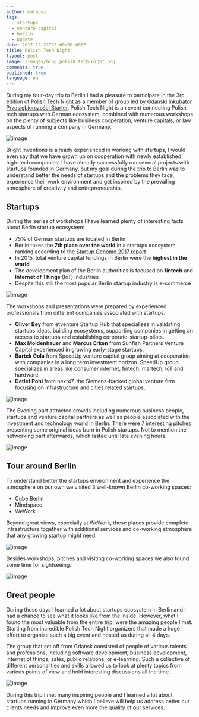 ```yaml
---
author: mateusz
tags:
  - startups
  - venture capital
  - berlin
  - update
date: 2017-12-21T23:00:00.000Z
title: Polish Tech Night
layout: post
image: /images/blog_polish_tech_night.png
comments: true
published: true
language: en
---
```

During my four-day trip to Berlin I had a pleasure to participate in the 3rd edition of [Polish Tech Night](https://polishtechnight.com) as a member of  group led by [Gdański Inkubator Przdsiębiorczości Starter](http://www.inkubatorstarter.pl). Polish Tech Night is an event connecting Polish tech startups with German ecosystem, combined with numerous workshops on the plenty of subjects like business cooperation, venture capitals, or law aspects of running a company in Germany.

![image](../../static/images/polish-tech-night/event-logo.png "")

Bright Inventions is already experienced in working with startups, I would  even say that we have grown up on cooperation with newly established high-tech companies. I have already successfully run several projects with startups founded in Germany, but my goal during the trip to Berlin was to understand better the needs of startups and the problems they face, experience their work environment and get inspired by the prevailing atmosphere of creativity and entrepreneurship.

## Startups

During the series of workshops I have learned plenty of interesting facts about Berlin startup ecosystem:

* 75% of German startups are located in Berlin
* Berlin takes the **7th place over the world** in a startups ecosystem ranking according to the [Startup Genome 2017 report](https://www.techinasia.com/startup-genome-startup-ecosystem-ranking-report-2017)
* In 2015, total venture capital fundings in Berlin were the **highest in the world**
* The development plan of the Berlin authorities is focused on **fintech** and **Internet of Things** (IoT) industries
* Despite this still the most popular Berlin startup industry is e-commerce

![image](../../static/images/polish-tech-night/berlin-workshops1.jpg "")

The workshops and presentations were prepared by experienced professionals from different companies associated with startups:

* **Oliver Bey** from etventure Startup Hub that specialises in validating startups ideas, building ecosystems, supporting companies in getting an access to startups and establishing corporate-startup-pilots.
* **Max Moldenhauer** and **Marcus Erken** from Sunfish Partners Venture Capital experienced in growing early-stage startups.
* **Bartek Gola** from SpeedUp venture capital group aiming at cooperation with companies in a long term investment horizon. SpeedUp group specializes in areas like consumer internet, fintech, martech, IoT and hardware.
* **Detlef Pohl** from next47, the Siemens-backed global venture firm focusing on infrastructure and cities related startups.

![image](../../static/images/polish-tech-night/berlin-workshops2.jpg "")

The Evening part attracted crowds including numerous business people, startups and venture capital partners as well as people associated with the investment and technology world in Berlin. There were 7 interesting pitches presenting some original ideas born in Polish startups. Not to mention the networking part afterwards, which lasted until late evening hours.

![image](../../static/images/polish-tech-night/berlin-evening-event.jpg "")

## Tour around Berlin

To understand better the startups environment and experience the atmosphere on our own we visited 3 well-known Berlin co-working spaces:

* Cube Berlin
* Mindspace
* WeWork

Beyond great views, especially at WeWork, these places provide complete infrastructure together with additional services and co-working atmosphere that any growing startup might need.

![image](../../static/images/polish-tech-night/berlin-coworks.jpg "")

Besides workshops, pitches and visiting co-working spaces we also found some time for sightseeing.

![image](../../static/images/polish-tech-night/berlin-sightseeing.jpg "")

## Great people

During those days I learned a lot about startups ecosystem in Berlin and I had a chance to see what it looks like from the inside. However, what I found the most valuable from the entire trip, were the amazing people I met. Starting from incredible Polish Tech Night organizers that made a huge effort to organise such a big event and hosted us during all 4 days.

The group that set off from Gdańsk consisted of people of various talents and professions, including software development, business development, internet of things, sales, public relations, or e-learning. Such a collective of different personalities and skills allowed us to look at plenty topics from various points of view and hold interesting discussions all the time.

![image](../../static/images/polish-tech-night/berlin-networking.jpg "")

During this trip I met many inspiring people and I learned a lot about startups running in Germany which I believe will help us address better our clients needs and improve even more the quality of our services.
